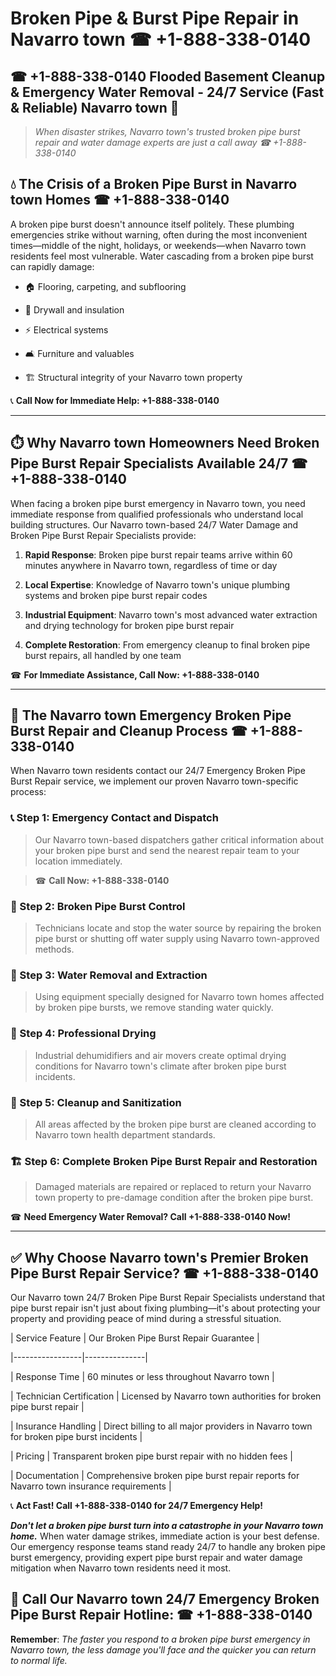 # Broken Pipe & Burst Pipe Repair in Navarro town ☎ +1-888-338-0140  
## ☎ +1-888-338-0140 Flooded Basement Cleanup & Emergency Water Removal - 24/7 Service (Fast & Reliable) Navarro town 🚨  

> *When disaster strikes, Navarro town's trusted broken pipe burst repair and water damage experts are just a call away ☎ +1-888-338-0140*  

## 💧 The Crisis of a Broken Pipe Burst in Navarro town Homes ☎ +1-888-338-0140  

A broken pipe burst doesn't announce itself politely. These plumbing emergencies strike without warning, often during the most inconvenient times—middle of the night, holidays, or weekends—when Navarro town residents feel most vulnerable. Water cascading from a broken pipe burst can rapidly damage:  

* 🏠 Flooring, carpeting, and subflooring  
* 🧱 Drywall and insulation  
* ⚡ Electrical systems  
* 🛋️ Furniture and valuables  
* 🏗️ Structural integrity of your Navarro town property  

📞 **Call Now for Immediate Help: +1-888-338-0140**  

---  

## ⏱️ Why Navarro town Homeowners Need Broken Pipe Burst Repair Specialists Available 24/7 ☎ +1-888-338-0140  

When facing a broken pipe burst emergency in Navarro town, you need immediate response from qualified professionals who understand local building structures. Our Navarro town-based 24/7 Water Damage and Broken Pipe Burst Repair Specialists provide:  

1. **Rapid Response**: Broken pipe burst repair teams arrive within 60 minutes anywhere in Navarro town, regardless of time or day  
2. **Local Expertise**: Knowledge of Navarro town's unique plumbing systems and broken pipe burst repair codes  
3. **Industrial Equipment**: Navarro town's most advanced water extraction and drying technology for broken pipe burst repair  
4. **Complete Restoration**: From emergency cleanup to final broken pipe burst repairs, all handled by one team  

☎ **For Immediate Assistance, Call Now: +1-888-338-0140**  

---  

## 🔧 The Navarro town Emergency Broken Pipe Burst Repair and Cleanup Process ☎ +1-888-338-0140  

When Navarro town residents contact our 24/7 Emergency Broken Pipe Burst Repair service, we implement our proven Navarro town-specific process:  

### 📞 Step 1: Emergency Contact and Dispatch  
> Our Navarro town-based dispatchers gather critical information about your broken pipe burst and send the nearest repair team to your location immediately.  
> ☎ **Call Now: +1-888-338-0140**  

### 🚿 Step 2: Broken Pipe Burst Control  
> Technicians locate and stop the water source by repairing the broken pipe burst or shutting off water supply using Navarro town-approved methods.  

### 🌊 Step 3: Water Removal and Extraction  
> Using equipment specially designed for Navarro town homes affected by broken pipe bursts, we remove standing water quickly.  

### 💨 Step 4: Professional Drying  
> Industrial dehumidifiers and air movers create optimal drying conditions for Navarro town's climate after broken pipe burst incidents.  

### 🧼 Step 5: Cleanup and Sanitization  
> All areas affected by the broken pipe burst are cleaned according to Navarro town health department standards.  

### 🏗️ Step 6: Complete Broken Pipe Burst Repair and Restoration  
> Damaged materials are repaired or replaced to return your Navarro town property to pre-damage condition after the broken pipe burst.  

☎ **Need Emergency Water Removal? Call +1-888-338-0140 Now!**  

---  

## ✅ Why Choose Navarro town's Premier Broken Pipe Burst Repair Service? ☎ +1-888-338-0140  

Our Navarro town 24/7 Broken Pipe Burst Repair Specialists understand that pipe burst repair isn't just about fixing plumbing—it's about protecting your property and providing peace of mind during a stressful situation.  

| Service Feature | Our Broken Pipe Burst Repair Guarantee |  
|-----------------|---------------|  
| Response Time | 60 minutes or less throughout Navarro town |  
| Technician Certification | Licensed by Navarro town authorities for broken pipe burst repair |  
| Insurance Handling | Direct billing to all major providers in Navarro town for broken pipe burst incidents |  
| Pricing | Transparent broken pipe burst repair with no hidden fees |  
| Documentation | Comprehensive broken pipe burst repair reports for Navarro town insurance requirements |  

📞 **Act Fast! Call +1-888-338-0140 for 24/7 Emergency Help!**  

***Don't let a broken pipe burst turn into a catastrophe in your Navarro town home.*** When water damage strikes, immediate action is your best defense. Our emergency response teams stand ready 24/7 to handle any broken pipe burst emergency, providing expert pipe burst repair and water damage mitigation when Navarro town residents need it most.  

## 📱 Call Our Navarro town 24/7 Emergency Broken Pipe Burst Repair Hotline: ☎ +1-888-338-0140  

**Remember**: *The faster you respond to a broken pipe burst emergency in Navarro town, the less damage you'll face and the quicker you can return to normal life.*